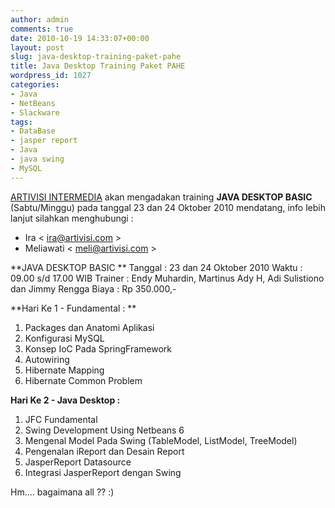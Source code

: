 ```yaml
---
author: admin
comments: true
date: 2010-10-19 14:33:07+00:00
layout: post
slug: java-desktop-training-paket-pahe
title: Java Desktop Training Paket PAHE
wordpress_id: 1027
categories:
- Java
- NetBeans
- Slackware
tags:
- DataBase
- jasper report
- Java
- java swing
- MySQL
---
```


[ARTIVISI INTERMEDIA](http://artivisi.com) akan mengadakan training **JAVA DESKTOP BASIC** (Sabtu/Minggu) pada tanggal 23 dan 24 Oktober 2010 mendatang, info lebih lanjut silahkan menghubungi :
- Ira < ira@artivisi.com >
- Meliawati < meli@artivisi.com >
 
**JAVA DESKTOP BASIC **
Tanggal : 23 dan 24 Oktober 2010
Waktu : 09.00 s/d 17.00 WIB 
Trainer : Endy Muhardin, Martinus Ady H, Adi Sulistiono dan Jimmy Rengga
Biaya : Rp 350.000,-
 
**Hari Ke 1 - Fundamental :  **
1. Packages dan Anatomi Aplikasi  
2. Konfigurasi MySQL  
3. Konsep IoC Pada SpringFramework  
4. Autowiring  
5. Hibernate Mapping  
6. Hibernate Common Problem
 
**Hari Ke 2 - Java Desktop  :**
1. JFC Fundamental   
2. Swing Development Using Netbeans 6   
3. Mengenal Model Pada Swing (TableModel, ListModel, TreeModel)   
4. Pengenalan iReport dan Desain Report  
5. JasperReport Datasource  
6. Integrasi JasperReport dengan Swing

Hm.... bagaimana all ?? :)

